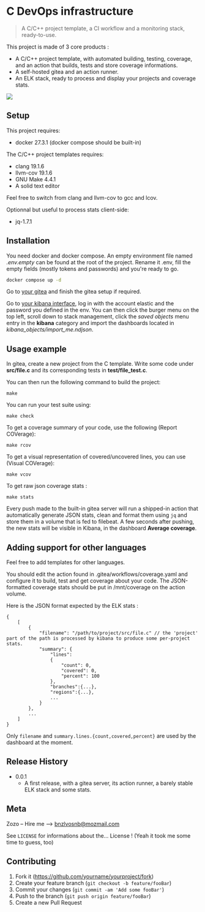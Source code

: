 # C DevOps infrastructure
> A C/C++ project template, a CI workflow and a monitoring stack, ready-to-use.

This project is made of 3 core products :
 - A C/C++ project template, with automated building, testing, coverage, and an action that builds, tests and store coverage informations.
 - A self-hosted gitea and an action runner.
 - An ELK stack, ready to process and display your projects and coverage stats.

![](header.png)


## Setup

This project requires:
 - docker 27.3.1 (docker compose should be built-in)

The C/C++ project templates requires:
 - clang 19.1.6
 - llvm-cov 19.1.6
 - GNU Make 4.4.1
 - A solid text editor

Feel free to switch from clang and llvm-cov to gcc and lcov.

Optionnal but useful to process stats client-side:
 - jq-1.7.1

## Installation

You need docker and docker compose.
An empty environment file named *.env.empty* can be found at the root of the project.
Rename it .env, fill the empty fields (mostly tokens and passwords) and you're ready to go.


```sh
docker compose up -d
```

Go to [your gitea](http://localhost:3000) and finish the gitea setup if required.

Go to [your kibana interface](http://localhost:5601), log in with the account elastic and the password you defined in the env.
You can then click the burger menu on the top left, scroll down to stack management, click the *saved objects* menu entry in the **kibana** category and import the dashboards located in *kibana_objects/import_me.ndjson*.


## Usage example

In gitea, create a new project from the C template.
Write some code under **src/file.c** and its corresponding tests in **test/file_test.c**.

You can then run the following command to build the project:
```
make
```

You can run your test suite using:
```
make check
```

To get a coverage summary of your code, use the following (Report COVerage):
```
make rcov
```

To get a visual representation of covered/uncovered lines, you can use (Visual COVerage):
```
make vcov
```

To get raw json coverage stats :
```
make stats
```


Every push made to the built-in gitea server will run a shipped-in action that automatically generate JSON stats, clean and format them using `jq` and store them in a volume that is fed to filebeat.
A few seconds after pushing, the new stats will be visible in Kibana, in the dashboard **Average coverage**.


## Adding support for other languages

Feel free to add templates for other languages.

You should edit the action found in .gitea/workflows/coverage.yaml and configure it to build, test and get coverage about your code.
The JSON-formatted coverage stats should be put in /mnt/coverage on the action volume.

Here is the JSON format expected by the ELK stats :

```
{
    [
        {
            "filename": "/path/to/project/src/file.c" // the 'project' part of the path is processed by kibana to produce some per-project stats.
            "summary": {
                "lines": 
                {
                    "count": 0,
                    "covered": 0,
                    "percent": 100
                },
                "branches":{...},
                "regions":{...},
                ...
            }
        },
        ...
    ]
}
```

Only `filename` and `summary.lines.{count,covered,percent}` are used by the dashboard at the moment.


## Release History

* 0.0.1
    * A first release, with a gitea server, its action runner, a barely stable ELK stack and some stats.

## Meta

Zozo – Hire me –> bnzlvosnb@mozmail.com

See ``LICENSE`` for informations about the... License ! (Yeah it took me some time to guess, too)

<!-- [https://github.com/yourname/github-link](https://github.com/zozozoeee/) -->

## Contributing

1. Fork it (<https://github.com/yourname/yourproject/fork>)
2. Create your feature branch (`git checkout -b feature/fooBar`)
3. Commit your changes (`git commit -am 'Add some fooBar'`)
4. Push to the branch (`git push origin feature/fooBar`)
5. Create a new Pull Request
